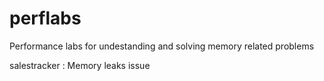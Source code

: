 # perflabs
Performance labs for undestanding and solving memory related problems

salestracker : Memory leaks issue
